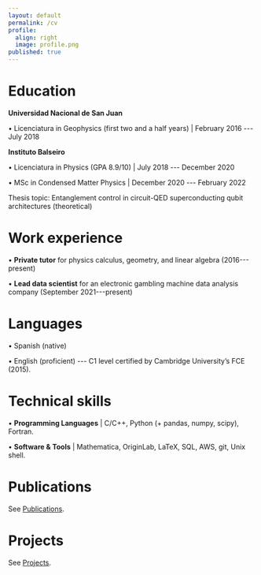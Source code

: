 ```yaml
---
layout: default
permalink: /cv
profile:
  align: right
  image: profile.png
published: true
---
```


# Education

**Universidad Nacional de San Juan**

• Licenciatura in Geophysics (first two and a half years) | February 2016 --- July 2018

**Instituto Balseiro**

• Licenciatura in Physics (GPA 8.9/10) | July 2018 --- December 2020

• MSc in Condensed Matter Physics | December 2020 --- February 2022

Thesis topic: Entanglement control in circuit-QED superconducting qubit architectures (theoretical)

# Work experience

• **Private tutor** for physics calculus, geometry, and linear algebra (2016---present)

• **Lead data scientist** for an electronic gambling machine data analysis company (September 2021---present)

# Languages
• Spanish (native)

• English (proficient) --- C1 level certified by Cambridge University’s FCE (2015).

# Technical skills 

• **Programming Languages** | C/C++, Python (+ pandas, numpy, scipy), Fortran.

• **Software & Tools** | Mathematica, OriginLab, LaTeX, SQL, AWS, git, Unix shell.

# Publications
See [Publications](publications).

# Projects
See [Projects](projects).